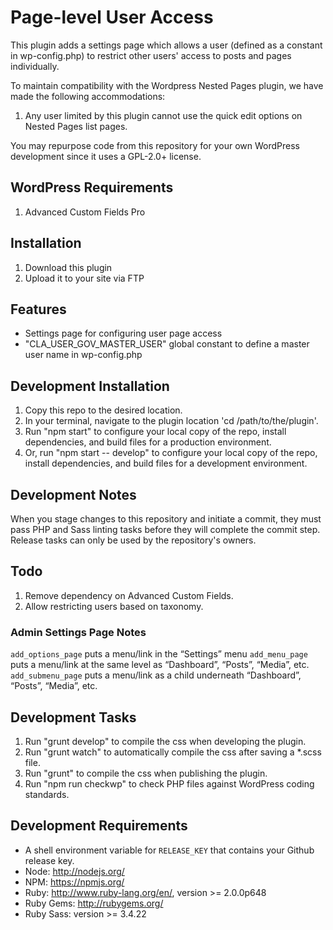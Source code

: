 # Page-level User Access

This plugin adds a settings page which allows a user (defined as a constant in wp-config.php) to restrict other users' access to posts and pages individually.

To maintain compatibility with the Wordpress Nested Pages plugin, we have made the following accommodations:
1. Any user limited by this plugin cannot use the quick edit options on Nested Pages list pages.

You may repurpose code from this repository for your own WordPress development since it uses a GPL-2.0+ license.

## WordPress Requirements

1. Advanced Custom Fields Pro

## Installation

1. Download this plugin
2. Upload it to your site via FTP

## Features

* Settings page for configuring user page access
* "CLA_USER_GOV_MASTER_USER" global constant to define a master user name in wp-config.php

## Development Installation

1. Copy this repo to the desired location.
2. In your terminal, navigate to the plugin location 'cd /path/to/the/plugin'.
3. Run "npm start" to configure your local copy of the repo, install dependencies, and build files for a production environment.
4. Or, run "npm start -- develop" to configure your local copy of the repo, install dependencies, and build files for a development environment.

## Development Notes

When you stage changes to this repository and initiate a commit, they must pass PHP and Sass linting tasks before they will complete the commit step. Release tasks can only be used by the repository's owners.

## Todo
1. Remove dependency on Advanced Custom Fields.
2. Allow restricting users based on taxonomy.

### Admin Settings Page Notes
`add_options_page` puts a menu/link in the “Settings” menu
`add_menu_page` puts a menu/link at the same level as “Dashboard”, “Posts”, “Media”, etc.
`add_submenu_page` puts a menu/link as a child underneath “Dashboard”, “Posts”, “Media”, etc.

## Development Tasks

1. Run "grunt develop" to compile the css when developing the plugin.
2. Run "grunt watch" to automatically compile the css after saving a *.scss file.
3. Run "grunt" to compile the css when publishing the plugin.
4. Run "npm run checkwp" to check PHP files against WordPress coding standards.

## Development Requirements

* A shell environment variable for `RELEASE_KEY` that contains your Github release key.
* Node: http://nodejs.org/
* NPM: https://npmjs.org/
* Ruby: http://www.ruby-lang.org/en/, version >= 2.0.0p648
* Ruby Gems: http://rubygems.org/
* Ruby Sass: version >= 3.4.22

